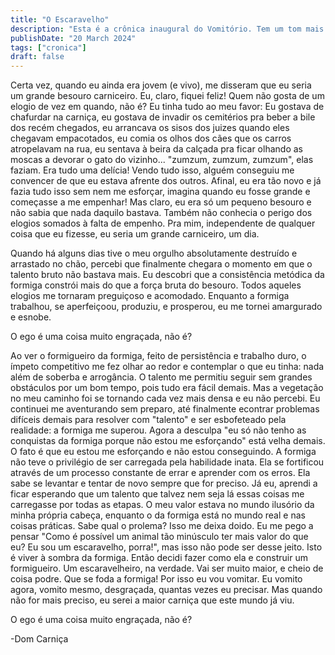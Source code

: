```yaml
---
title: "O Escaravelho"
description: "Esta é a crônica inaugural do Vomitório. Tem um tom mais pessoal e define o espírito do projeto."
publishDate: "20 March 2024"
tags: ["cronica"]
draft: false
---
```


Certa vez, quando eu ainda era jovem (e vivo), me disseram que eu seria um grande besouro carniceiro. Eu, claro, fiquei feliz! Quem não gosta de um elogio de vez em quando, não é? Eu tinha tudo ao meu favor: Eu gostava de chafurdar na carniça, eu gostava de invadir os cemitérios pra beber a bile dos recém chegados, eu arrancava os sisos dos juizes quando eles chegavam empacotados, eu comia os olhos dos cães que os carros atropelavam na rua, eu sentava à beira da calçada pra ficar olhando as moscas a devorar o gato do vizinho... "zumzum, zumzum, zumzum", elas faziam. Era tudo uma delícia! Vendo tudo isso, alguém conseguiu me convencer de que eu estava afrente dos outros. Afinal, eu era tão novo e já fazia tudo isso sem nem me esforçar, imagina quando eu fosse grande e começasse a me empenhar! Mas claro, eu era só um pequeno besouro e não sabia que nada daquilo bastava. Também não conhecia o perigo dos elogios somados à falta de empenho. Pra mim, independente de qualquer coisa que eu fizesse, eu seria um grande carniceiro, um dia.
 
Quando há alguns dias tive o meu orgulho absolutamente destruído e arrastado no chão, percebi que finalmente chegara o momento em que o talento bruto não bastava mais. Eu descobri que a consistência metódica da formiga constrói mais do que a força bruta do besouro. Todos aqueles elogios me tornaram preguiçoso e acomodado. Enquanto a formiga trabalhou, se aperfeiçoou, produziu, e prosperou, eu me tornei amargurado e esnobe. 

O ego é uma coisa muito engraçada, não é?

Ao ver o formigueiro da formiga, feito de persistência e trabalho duro, o ímpeto competitivo me fez olhar ao redor e contemplar o que eu tinha: nada além de soberba e arrogância. O talento me permitiu seguir sem grandes obstáculos por um bom tempo, pois tudo era fácil demais. Mas a vegetação no meu caminho foi se tornando cada vez mais densa e eu não percebi. Eu continuei me aventurando sem preparo, até finalmente econtrar problemas difíceis demais para resolver com "talento" e ser esbofeteado pela realidade: a formiga me superou. Agora a desculpa "eu só não tenho as conquistas da formiga porque não estou me esforçando" está velha demais. O fato é que eu estou me esforçando e não estou conseguindo. A formiga não teve o privilégio de ser carregada pela habilidade inata. Ela se fortificou através de um processo constante de errar e aprender com os erros. Ela sabe se levantar e tentar de novo sempre que for preciso. Já eu, aprendi a ficar esperando que um talento que talvez nem seja lá essas coisas me carregasse por todas as etapas. O meu valor estava no mundo ilusório da minha própria cabeça, enquanto o da formiga está no mundo real e nas coisas práticas. Sabe qual o prolema? Isso me deixa doido. Eu me pego a pensar "Como é possível um animal tão minúsculo ter mais valor do que eu? Eu sou um escaravelho, porra!", mas isso não pode ser desse jeito. Isto é viver à sombra da formiga. Então decidi fazer como ela e construir um formigueiro. Um escaravelheiro, na verdade. Vai ser muito maior, e cheio de coisa podre. Que se foda a formiga! Por isso eu vou vomitar. Eu vomito agora, vomito mesmo, desgraçada, quantas vezes eu precisar. Mas quando não for mais preciso, eu serei a maior carniça que este mundo já viu.

O ego é uma coisa muito engraçada, não é?

-Dom Carniça
